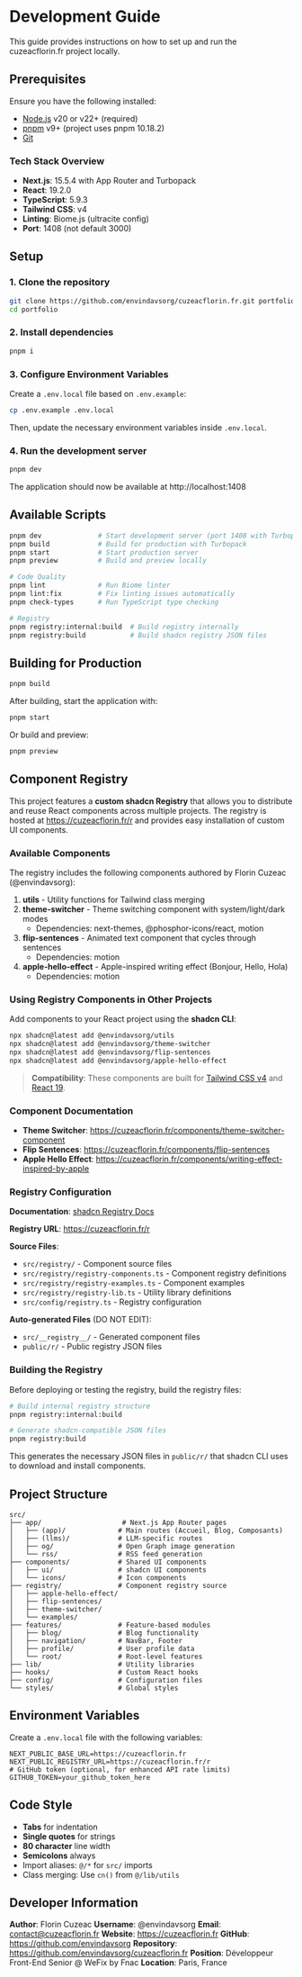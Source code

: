# Development Guide

This guide provides instructions on how to set up and run the cuzeacflorin.fr project locally.

## Prerequisites

Ensure you have the following installed:

- [Node.js](https://nodejs.org/) v20 or v22+ (required)
- [pnpm](https://pnpm.io/) v9+ (project uses pnpm 10.18.2)
- [Git](https://git-scm.com/)

### Tech Stack Overview

- **Next.js**: 15.5.4 with App Router and Turbopack
- **React**: 19.2.0
- **TypeScript**: 5.9.3
- **Tailwind CSS**: v4
- **Linting**: Biome.js (ultracite config)
- **Port**: 1408 (not default 3000)

## Setup

### 1. Clone the repository

```bash
git clone https://github.com/envindavsorg/cuzeacflorin.fr.git portfolio
cd portfolio
```

### 2. Install dependencies

```bash
pnpm i
```

### 3. Configure Environment Variables

Create a `.env.local` file based on `.env.example`:

```bash
cp .env.example .env.local
```

Then, update the necessary environment variables inside `.env.local`.

### 4. Run the development server

```bash
pnpm dev
```

The application should now be available at http://localhost:1408

## Available Scripts

```bash
pnpm dev              # Start development server (port 1408 with Turbopack)
pnpm build            # Build for production with Turbopack
pnpm start            # Start production server
pnpm preview          # Build and preview locally

# Code Quality
pnpm lint             # Run Biome linter
pnpm lint:fix         # Fix linting issues automatically
pnpm check-types      # Run TypeScript type checking

# Registry
pnpm registry:internal:build  # Build registry internally
pnpm registry:build           # Build shadcn registry JSON files
```

## Building for Production

```bash
pnpm build
```

After building, start the application with:

```bash
pnpm start
```

Or build and preview:

```bash
pnpm preview
```

## Component Registry

This project features a **custom shadcn Registry** that allows you to distribute and reuse React components across multiple projects. The registry is hosted at https://cuzeacflorin.fr/r and provides easy installation of custom UI components.

### Available Components

The registry includes the following components authored by Florin Cuzeac (@envindavsorg):

1. **utils** - Utility functions for Tailwind class merging
2. **theme-switcher** - Theme switching component with system/light/dark modes
   - Dependencies: next-themes, @phosphor-icons/react, motion
3. **flip-sentences** - Animated text component that cycles through sentences
   - Dependencies: motion
4. **apple-hello-effect** - Apple-inspired writing effect (Bonjour, Hello, Hola)
   - Dependencies: motion

### Using Registry Components in Other Projects

Add components to your React project using the **shadcn CLI**:

```bash
npx shadcn@latest add @envindavsorg/utils
npx shadcn@latest add @envindavsorg/theme-switcher
npx shadcn@latest add @envindavsorg/flip-sentences
npx shadcn@latest add @envindavsorg/apple-hello-effect
```

> **Compatibility**: These components are built for [Tailwind CSS v4](https://tailwindcss.com/blog/tailwindcss-v4) and [React 19](https://react.dev/blog/2024/12/05/react-19).

### Component Documentation

- **Theme Switcher**: https://cuzeacflorin.fr/components/theme-switcher-component
- **Flip Sentences**: https://cuzeacflorin.fr/components/flip-sentences
- **Apple Hello Effect**: https://cuzeacflorin.fr/components/writing-effect-inspired-by-apple

### Registry Configuration

**Documentation**: [shadcn Registry Docs](https://ui.shadcn.com/docs/registry)

**Registry URL**: https://cuzeacflorin.fr/r

**Source Files**:
- `src/registry/` - Component source files
- `src/registry/registry-components.ts` - Component registry definitions
- `src/registry/registry-examples.ts` - Component examples
- `src/registry/registry-lib.ts` - Utility library definitions
- `src/config/registry.ts` - Registry configuration

**Auto-generated Files** (DO NOT EDIT):
- `src/__registry__/` - Generated component files
- `public/r/` - Public registry JSON files

### Building the Registry

Before deploying or testing the registry, build the registry files:

```bash
# Build internal registry structure
pnpm registry:internal:build

# Generate shadcn-compatible JSON files
pnpm registry:build
```

This generates the necessary JSON files in `public/r/` that shadcn CLI uses to download and install components.

## Project Structure

```
src/
├── app/                    # Next.js App Router pages
│   ├── (app)/             # Main routes (Accueil, Blog, Composants)
│   ├── (llms)/            # LLM-specific routes
│   ├── og/                # Open Graph image generation
│   └── rss/               # RSS feed generation
├── components/            # Shared UI components
│   ├── ui/                # shadcn UI components
│   └── icons/             # Icon components
├── registry/              # Component registry source
│   ├── apple-hello-effect/
│   ├── flip-sentences/
│   ├── theme-switcher/
│   └── examples/
├── features/              # Feature-based modules
│   ├── blog/              # Blog functionality
│   ├── navigation/        # NavBar, Footer
│   ├── profile/           # User profile data
│   └── root/              # Root-level features
├── lib/                   # Utility libraries
├── hooks/                 # Custom React hooks
├── config/                # Configuration files
└── styles/                # Global styles
```

## Environment Variables

Create a `.env.local` file with the following variables:

```env
NEXT_PUBLIC_BASE_URL=https://cuzeacflorin.fr
NEXT_PUBLIC_REGISTRY_URL=https://cuzeacflorin.fr/r
# GitHub token (optional, for enhanced API rate limits)
GITHUB_TOKEN=your_github_token_here
```

## Code Style

- **Tabs** for indentation
- **Single quotes** for strings
- **80 character** line width
- **Semicolons** always
- Import aliases: `@/*` for `src/` imports
- Class merging: Use `cn()` from `@/lib/utils`

## Developer Information

**Author**: Florin Cuzeac
**Username**: @envindavsorg
**Email**: contact@cuzeacflorin.fr
**Website**: https://cuzeacflorin.fr
**GitHub**: https://github.com/envindavsorg
**Repository**: https://github.com/envindavsorg/cuzeacflorin.fr
**Position**: Développeur Front-End Senior @ WeFix by Fnac
**Location**: Paris, France
